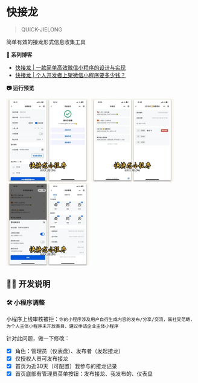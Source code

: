 # 快接龙
> QUICK-JIELONG

简单有效的接龙形式信息收集工具

**📒 系列博客**

* [快接龙 | 一款简单高效微信小程序的设计与实现](https://blog.csdn.net/ssrc0604hx/article/details/145732357)
* [快接龙 | 个人开发者上架微信小程序要多少钱？](https://blog.csdn.net/ssrc0604hx/article/details/145733531)

**📷 运行预览**

<img src="docs/imgs/screen01.webp" alt="截图01" width="220" />
<img src="docs/imgs/screen02.webp" alt="截图02" width="220" />
<img src="docs/imgs/screen03.webp" alt="截图03" width="220" />


## 🧑‍💻 开发说明

### 🛠️ 小程序调整

小程序上线审核被拒：`你的小程序涉及用户自行生成内容的发布/分享/交流，属社交范畴，为个人主体小程序未开放类目，建议申请企业主体小程序`

针对此问题，做一下修改：

- [x] 角色：管理员（仪表盘）、发布者（发起接龙）
- [x] 仅授权人员可发布接龙
- [x] 首页为近30天（可配置）我参与的接龙记录
- [x] 首页底部有管理员菜单按钮：发布接龙、我发布的、仪表盘
